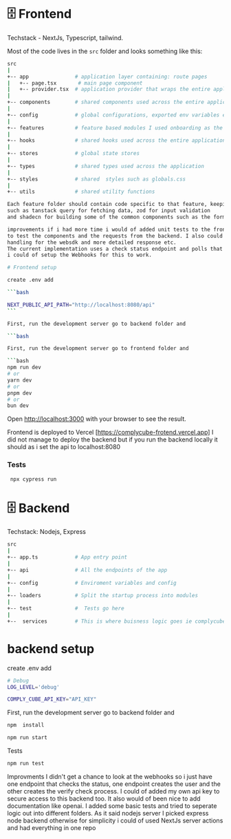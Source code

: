 # 🗄️ Frontend

Techstack - NextJs, Typescript, tailwind.

Most of the code lives in the `src` folder and looks something like this:

````sh
src
|
+-- app               # application layer containing: route pages
|   +-- page.tsx       # main page component
|   +-- provider.tsx  # application provider that wraps the entire application with different global providers
|
+-- components        # shared components used across the entire application
|
+-- config            # global configurations, exported env variables etc.
|
+-- features          # feature based modules I used onboarding as the main feature for this app
|
+-- hooks             # shared hooks used across the entire application
|
+-- stores            # global state stores
|
+-- types             # shared types used across the application
|
+-- styles            # shared  styles such as globals.css
|
+-- utils             # shared utility functions

Each feature folder should contain code specific to that feature, keeping things neatly separated. I used a few different libraries
such as tanstack query for fetching data, zod for input validation
and shadecn for building some of the common components such as the forms and input fields.

improvements if i had more time i would of added unit tests to the frontend (react testing libray),
to test the components and the requests from the backend. I also could of added better error
handling for the websdk and more detailed response etc.
The current implementation uses a check status endpoint and polls that until status complete as this was quick to setup. If had more time
i could of setup the Webhooks for this to work.

# Frontend setup

create .env add

```bash

NEXT_PUBLIC_API_PATH="http://localhost:8080/api"
```

First, run the development server go to backend folder and

```bash

First, run the development server go to frontend folder and

```bash
npm run dev
# or
yarn dev
# or
pnpm dev
# or
bun dev
````

Open [http://localhost:3000](http://localhost:3000) with your browser to see the result.

Frontend is deployed to Vercel [https://complycube-frotend.vercel.app]
I did not manage to deploy the backend but if you run the backend locally it should as i set the api to localhost:8080

### Tests

```sh
 npx cypress run

```

# 🗄️ Backend

Techstack: Nodejs, Express

```sh
src
|
+-- app.ts            # App entry point
|
+-- api               # All the endpoints of the app
|
+-- config            # Enviroment variables and config
|
+-- loaders           # Split the startup process into modules
|
+-- test              #  Tests go here
|
+--  services         # This is where buisness logic goes ie complycube services


```

# backend setup

create .env add

```bash
# Debug
LOG_LEVEL='debug'

COMPLY_CUBE_API_KEY="API_KEY"
```

First, run the development server go to backend folder and

```bash
npm  install

npm run start

```

Tests

```bash
npm run test

```

Improvments I didn't get a chance to look at the webhooks so i just have one endpoint that checks the status,
one endpoint creates the user and the other creates the verify check process.
I could of added my own api key to secure access to this backend too.
It also would of been nice to add documentation like openai. I added some basic tests and tried to seperate
logic out into different folders. As it said nodejs server
I picked express node backend otherwise for simplicity i could of used NextJs server actions and had everything in one repo
